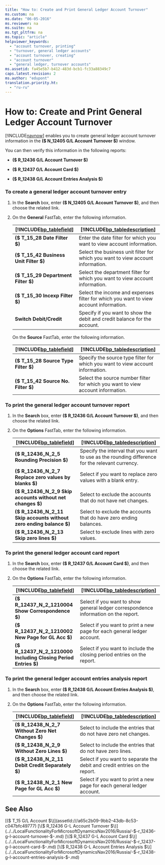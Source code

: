 ```yaml
---
title: "How to: Create and Print General Ledger Account Turnover"
ms.custom: na
ms.date: "06-05-2016"
ms.reviewer: na
ms.suite: na
ms.tgt_pltfrm: na
ms.topic: "article"
helpviewer_keywords: 
  - "account turnover, printing"
  - "turnover, general ledger accounts"
  - "account turnover, creating"
  - "account turnover"
  - "general ledger, turnover accounts"
ms.assetid: fa45e5b7-b412-483d-bcb1-fc33a88349c7
caps.latest.revision: 2
ms.author: "edupont"
translation.priority.ht: 
  - "ru-ru"
---
```

# How to: Create and Print General Ledger Account Turnover
[!INCLUDE[navnow](../../ApplicationDesign/includes/navnow_md.md)] enables you to create general ledger account turnover information in the **\($ N\_12405 G\/L Account Turnover $\)** window.  
  
 You can then verify this information in the following reports:  
  
-   **\($ R\_12436 G\/L Account Turnover $\)**  
  
-   **\($ R\_12437 G\/L Account Card $\)**  
  
-   **\($ R\_12438 G\/L Account Entries Analysis $\)**  
  
### To create a general ledger account turnover entry  
  
1.  In the **Search** box, enter **\($ N\_12405 G\/L Account Turnover $\)**, and then choose the related link.  
  
2.  On the **General** FastTab, enter the following information.  
  
    |[!INCLUDE[bp_tablefield](../../ApplicationDesign/includes/bp_tablefield_md.md)]|[!INCLUDE[bp_tabledescription](../../ApplicationDesign/includes/bp_tabledescription_md.md)]|  
    |---------------------------------|---------------------------------------|  
    |**\($ T\_15\_28 Date Filter $\)**|Enter the date filter for which you want to view account information.|  
    |**\($ T\_15\_42 Business Unit Filter $\)**|Select the business unit filter for which you want to view account information.|  
    |**\($ T\_15\_29 Department Filter $\)**|Select the department filter for which you want to view account information.|  
    |**\($ T\_15\_30 Incexp Filter $\)**|Select the income and expenses filter for which you want to view account information.|  
    |**Switch Debit\/Credit**|Specify if you want to show the debit and credit balance for the account.|  
  
     On the **Source** FastTab, enter the following information.  
  
    |[!INCLUDE[bp_tablefield](../../ApplicationDesign/includes/bp_tablefield_md.md)]|[!INCLUDE[bp_tabledescription](../../ApplicationDesign/includes/bp_tabledescription_md.md)]|  
    |---------------------------------|---------------------------------------|  
    |**\($ T\_15\_28 Source Type Filter $\)**|Specify the source type filter for which you want to view account information.|  
    |**\($ T\_15\_42 Source No. Filter $\)**|Select the source number filter for which you want to view account information.|  
  
### To print the general ledger account turnover report  
  
1.  In the **Search** box, enter **\($ R\_12436 G\/L Account Turnover $\)**, and then choose the related link.  
  
2.  On the **Options** FastTab, enter the following information.  
  
    |[!INCLUDE[bp_tablefield](../../ApplicationDesign/includes/bp_tablefield_md.md)]|[!INCLUDE[bp_tabledescription](../../ApplicationDesign/includes/bp_tabledescription_md.md)]|  
    |---------------------------------|---------------------------------------|  
    |**\($ R\_12436\_N\_2\_5 Rounding Precision $\)**|Specify the interval that you want to use as the rounding difference for the relevant currency.|  
    |**\($ R\_12436\_N\_2\_7 Replace zero values by blanks $\)**|Select if you want to replace zero values with a blank entry.|  
    |**\($ R\_12436\_N\_2\_9 Skip accounts without net changes $\)**|Select to exclude the accounts that do not have net changes.|  
    |**\($ R\_12436\_N\_2\_11 Skip accounts without zero ending balance $\)**|Select to exclude the accounts that do have zero ending balances.|  
    |**\($ R\_12436\_N\_2\_13 Skip zero lines $\)**|Select to exclude lines with zero values.|  
  
### To print the general ledger account card report  
  
1.  In the **Search** box, enter **\($ R\_12437 G\/L Account Card $\)**, and then choose the related link.  
  
2.  On the **Options** FastTab, enter the following information.  
  
    |[!INCLUDE[bp_tablefield](../../ApplicationDesign/includes/bp_tablefield_md.md)]|[!INCLUDE[bp_tabledescription](../../ApplicationDesign/includes/bp_tabledescription_md.md)]|  
    |---------------------------------|---------------------------------------|  
    |**\($ R\_12437\_N\_2\_1210004 Show Correspondence $\)**|Select if you want to show general ledger correspondence information on the report.|  
    |**\($ R\_12437\_N\_2\_1210002 New Page for GL Acc $\)**|Select if you want to print a new page for each general ledger account.|  
    |**\($ R\_12437\_N\_2\_1210000 Including Closing Period Entries $\)**|Select if you want to include the closing period entries on the report.|  
  
### To print the general ledger account entries analysis report  
  
1.  In the **Search** box, enter **\($ R\_12438 G\/L Account Entries Analysis $\)**, and then choose the related link.  
  
2.  On the **Options** FastTab, enter the following information.  
  
    |[!INCLUDE[bp_tablefield](../../ApplicationDesign/includes/bp_tablefield_md.md)]|[!INCLUDE[bp_tabledescription](../../ApplicationDesign/includes/bp_tabledescription_md.md)]|  
    |---------------------------------|---------------------------------------|  
    |**\($ R\_12438\_N\_2\_7 Without Zero Net Changes $\)**|Select to include the entries that do not have zero net changes.|  
    |**\($ R\_12438\_N\_2\_9 Without Zero Lines $\)**|Select to include the entries that do not have zero lines.|  
    |**\($ R\_12438\_N\_2\_11 Debit Credit Separately $\)**|Select if you want to separate the debit and credit entries on the report.|  
    |**\($ R\_12438\_N\_2\_1 New Page for GL Acc $\)**|Select if you want to print a new page for each general ledger account.|  
  
## See Also  
 [\($ T\_15 G\/L Account $\)](assetId:///a65c2b09-9bb2-43db-8c53-c047bfc49777)   
 [\($ R\_12436 G\-L Account Turnover $\)](../../LocalFunctionalityForMicrosoftDynamicsNav2016/Russia/-$-r_12436-g-l-account-turnover-$-.md)   
 [\($ R\_12437 G\-L Account Card $\)](../../LocalFunctionalityForMicrosoftDynamicsNav2016/Russia/-$-r_12437-g-l-account-card-$-.md)   
 [\($ R\_12438 G\-L Account Entries Analysis $\)](../../LocalFunctionalityForMicrosoftDynamicsNav2016/Russia/-$-r_12438-g-l-account-entries-analysis-$-.md)